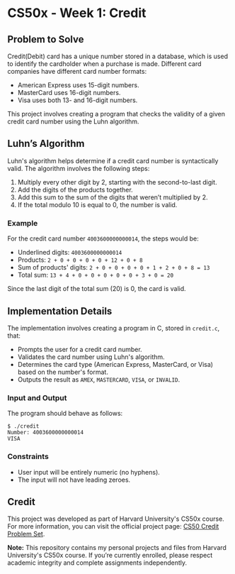 # CS50x - Week 1: Credit

## Problem to Solve

 Credit(Debit) card has a unique number stored in a database, which is used to identify the cardholder when a purchase is made. Different card companies have different card number formats: 

- American Express uses 15-digit numbers.
- MasterCard uses 16-digit numbers.
- Visa uses both 13- and 16-digit numbers.

This project involves creating a program that checks the validity of a given credit card number using the Luhn algorithm.

## Luhn’s Algorithm

Luhn's algorithm helps determine if a credit card number is syntactically valid. The algorithm involves the following steps:

1. Multiply every other digit by 2, starting with the second-to-last digit.
2. Add the digits of the products together.
3. Add this sum to the sum of the digits that weren’t multiplied by 2.
4. If the total modulo 10 is equal to 0, the number is valid.

### Example

For the credit card number `4003600000000014`, the steps would be:

- Underlined digits: `4003600000000014`
- Products: `2 + 0 + 0 + 0 + 0 + 12 + 0 + 8`
- Sum of products' digits: `2 + 0 + 0 + 0 + 0 + 1 + 2 + 0 + 8 = 13`
- Total sum: `13 + 4 + 0 + 0 + 0 + 0 + 0 + 3 + 0 = 20`

Since the last digit of the total sum (20) is 0, the card is valid.

## Implementation Details

The implementation involves creating a program in C, stored in `credit.c`, that:

- Prompts the user for a credit card number.
- Validates the card number using Luhn's algorithm.
- Determines the card type (American Express, MasterCard, or Visa) based on the number's format.
- Outputs the result as `AMEX`, `MASTERCARD`, `VISA`, or `INVALID`.

### Input and Output

The program should behave as follows:
``` 
$ ./credit
Number: 4003600000000014
VISA
```

### Constraints

- User input will be entirely numeric (no hyphens).
- The input will not have leading zeroes.

## Credit

This project was developed as part of Harvard University's CS50x course. For more information, you can visit the official project page: [CS50 Credit Problem Set](https://cs50.harvard.edu/x/2024/psets/1/credit/).

**Note:** This repository contains my personal projects and files from Harvard University's CS50x course. If you’re currently enrolled, please respect academic integrity and complete assignments independently.

